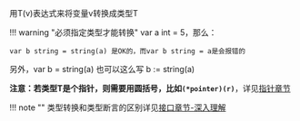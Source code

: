 用T(v)表达式来将变量v转换成类型T

!!! warning "必须指定类型才能转换"
	var a int = 5，那么：

	var b string = string(a) 是OK的，而var b string = a是会报错的

另外，var b = string(a) 也可以这么写 b := string(a)

**注意：若类型T是个指针，则需要用圆括号，比如`(*pointer)(r)`**，详见[指针章节](/golang/datatype/pointer/#_3)

!!! note ""
	类型转换和类型断言的区别详见[接口章节-深入理解](/golang/method/interface_deep/#_6)
